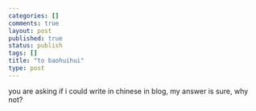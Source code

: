 ```yaml
--- 
categories: []
comments: true
layout: post
published: true
status: publish
tags: []
title: "to baohuihui"
type: post
---
```

<div id="msgcns!3725CC0EE38B1F6!339" class="bvMsg">you are asking if i could write in chinese in blog, my answer is sure, why not?</div>
